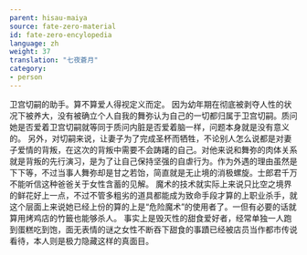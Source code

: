 ```yaml
---
parent: hisau-maiya
source: fate-zero-material
id: fate-zero-encylopedia
language: zh
weight: 37
translation: "七夜蒼月"
category:
- person
---
```


卫宫切嗣的助手。算不算爱人得视定义而定。
因为幼年期在彻底被剥夺人性的状况下被养大，没有被确立个人自我的舞弥认为自己的一切都归属于卫宫切嗣。质问她是否爱着卫宫切嗣就等同于质问内脏是否爱着脑一样，问题本身就是没有意义的。
另外，对切嗣来说，让妻子为了完成圣杯而牺牲，不论别人怎么说都是对妻子爱情的背叛，在这次的背叛中需要不会踌躇的自己。对他来说和舞弥的肉体关系就是背叛的先行演习，是为了让自己保持坚强的自虐行为。作为外遇的理由虽然是下下等，不过当事人舞弥却是甘之若饴，简直就是无止境的消极螺旋。士郎君千万不能听信这种爸爸关于女性含蓄的见解。
魔术的技术就实际上来说只比空之境界的鲜花好上一点，不过不管多粗劣的道具都能成为致命手段才算的上职业杀手，就这个层面上来说她已经上份的算的上是“危险魔术”的使用者了。一但有必要的话就算用烤鸡店的竹籤也能够杀人。
事实上是毁灭性的甜食爱好者，经常单独一人跑到蛋糕吃到饱，面无表情的谜之女性不断吞下甜食的事蹟已经被店员当作都市传说看待，本人则是极力隐藏这样的真面目。
